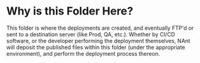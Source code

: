 # Why is this Folder Here?
This folder is where the deployments are created, and eventually FTP'd or sent to a destination server (like Prod, QA, etc.). Whether by CI/CD software, or the developer performing the deployment themselves, NAnt will deposit the published files within this folder (under the appropriate environment), and perform the deployment process thereon. 